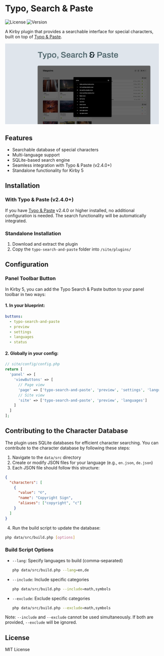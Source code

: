 # Typo, Search & Paste

![License](https://img.shields.io/badge/license-MIT-green)
![Version](https://img.shields.io/badge/version-1.0.0-blue)

A Kirby plugin that provides a searchable interface for special characters, built on top of [Typo & Paste](https://github.com/philippoehrlein/typo-and-paste).

![Cover Typo, Search & Paste](.github/typo-search-and-paste-cover.png)

## Features

- Searchable database of special characters
- Multi-language support
- SQLite-based search engine
- Seamless integration with Typo & Paste (v2.4.0+)
- Standalone functionality for Kirby 5

## Installation

### With Typo & Paste (v2.4.0+)

If you have [Typo & Paste](https://github.com/philippoehrlein/typo-and-paste) v2.4.0 or higher installed, no additional configuration is needed. The search functionality will be automatically integrated.

### Standalone Installation

1. Download and extract the plugin
2. Copy the `typo-search-and-paste` folder into `/site/plugins/`

## Configuration

### Panel Toolbar Button

In Kirby 5, you can add the Typo Search & Paste button to your panel toolbar in two ways:

#### 1. In your blueprint:

```yaml
buttons:
  - typo-search-and-paste
  - preview
  - settings
  - languages
  - status
```

#### 2. Globally in your config:

```php
// site/config/config.php
return [
  'panel' => [
    'viewButtons' => [
      // Page view
      'page' => ['typo-search-and-paste', 'preview', 'settings', 'languages', 'status'],
      // Site view
      'site' => ['typo-search-and-paste', 'preview', 'languages']
    ]
  ]
];
```

## Contributing to the Character Database

The plugin uses  SQLite databases for efficient character searching. You can contribute to the character database by following these steps:

1. Navigate to the `data/src` directory
2. Create or modify JSON files for your language (e.g., `en.json`, `de.json`)
3. Each JSON file should follow this structure:

```json
{
  "characters": [
    {
      "value": "©",
      "name": "Copyright Sign",
      "aliases": ["copyright", "c"]
    }
  ]
}
```

4. Run the build script to update the database:

```bash
php data/src/build.php [options]
```

### Build Script Options

- `--lang`: Specify languages to build (comma-separated)
  ```bash
  php data/src/build.php --lang=en,de
  ```

- `--include`: Include specific categories
  ```bash
  php data/src/build.php --include=math,symbols
  ```

- `--exclude`: Exclude specific categories
  ```bash
  php data/src/build.php --exclude=math,symbols
  ```

Note: `--include` and `--exclude` cannot be used simultaneously. If both are provided, `--exclude` will be ignored.

## License

MIT License
